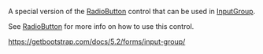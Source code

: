 A special version of the [RadioButton](~/controls/bootstrap5/RadioButton) control that can be used in [InputGroup](~/controls/bootstrap5/InputGroup).

See [RadioButton](~/controls/bootstrap5/RadioButton) for more info on how to use this control.

<https://getbootstrap.com/docs/5.2/forms/input-group/>

